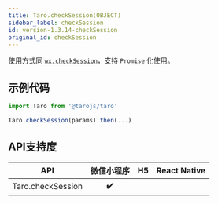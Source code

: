 ```yaml
---
title: Taro.checkSession(OBJECT)
sidebar_label: checkSession
id: version-1.3.14-checkSession
original_id: checkSession
---
```



使用方式同 [`wx.checkSession`](https://developers.weixin.qq.com/miniprogram/dev/api/wx.checkSession.html)，支持 `Promise` 化使用。

## 示例代码

```jsx
import Taro from '@tarojs/taro'

Taro.checkSession(params).then(...)
```



## API支持度


| API | 微信小程序 | H5 | React Native |
| :-: | :-: | :-: | :-: |
| Taro.checkSession | ✔️ |  |  |

